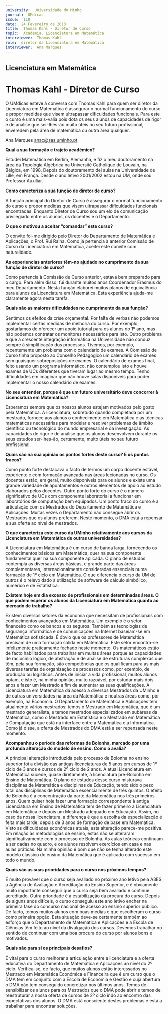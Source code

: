 ```yaml
---
university:  Universidade do Minho
journal:  UMdicas
issue:  110
date:  24 Fevereiro de 2013
title:  Thomas Kahl - Diretor de Curso
topic:  Academia. Licenciatura em Matemática
interviewee:  Thomas Kahl
role:  diretor da Licenciatura em Matemática
interviewer:  Ana Marques
---
```



## Licenciatura em Matemática

# Thomas Kahl - Diretor de Curso

O UMdicas esteve à conversa com 
Thomas Kahl para quem ser diretor da Licenciatura em Matemática é assegurar o normal funcionamento do curso e propor medidas que visem ultrapassar dificuldades funcionais. Para este o curso é uma mais-valia pois dota os seus alunos de capacidades de rigor e de análise que ser-lhes-ão muito úteis no seu futuro profissional, enveredem pela área de matemática ou outra área qualquer.

Ana Marques
anac@sas.uminho.pt


**Qual a sua formação e trajeto académico?**
 
Estudei Matemática em Berlim, Alemanha, e fiz o meu doutoramento na área da Topologia Algébrica na Université Catholique de Louvain, na Bélgica, em 1998. Depois do doutoramento dei aulas na Universidade de Lille, em França. Desde o ano letivo 2001/2002 estou na UM, onde sou Professor Auxiliar.


**Como caracteriza a sua função de diretor de curso?**
 
A função principal do Diretor de Curso é assegurar o normal funcionamento do curso e propor medidas que visem ultrapassar dificuldades funcionais encontradas. Enquanto Diretor de Curso sou um elo de comunicação privilegiado entre os alunos, os docentes e o Departamento.


**O que o motivou a aceitar “comandar” este curso?**
 
O convite foi-me dirigido pelo Diretor do Departamento de Matemática e Aplicações, o Prof. Rui Ralha. Como já pertencia à anterior Comissão de Curso da Licenciatura em Matemática, aceitei este convite com naturalidade.


**As experiencias anteriores têm-no ajudado no cumprimento da sua função de diretor de curso?**
 
Como pertencia à Comissão de Curso anterior, estava bem preparado para o cargo. Para além disso, fui durante muitos anos Coordenador Erasmus do meu Departamento. Nesta função elaborei muitos planos de equivalência para alunos da Licenciatura em Matemática. Esta experiência ajuda-me claramente agora nesta tarefa.


**Quais são as maiores dificuldades no cumprimento da sua função?**

Sentimos os efeitos da crise orçamental. Por falta de verbas não podemos implementar certas medidas de melhoria do curso. Por exemplo, gostaríamos de oferecer um apoio tutorial para os alunos do 1º ano, mas não podemos contratar os monitores necessários para isto. Outro problema é que a crescente integração informática na Universidade não conduz sempre à simplificação dos processos. Tivemos, por exemplo, recentemente um problema com o calendário de exames. A Comissão de Curso tinha proposto ao Conselho Pedagógico um calendário de exames sem quaisquer sobreposições de exames. O calendário de exames final, feito usando um programa informático, não contemplou isto e houve exames de UCs diferentes que tiveram lugar ao mesmo tempo. Tenho dificuldades em imaginar que não houve salas disponíveis para poder implementar o nosso calendário de exames.


**No seu entender, porque é que um futuro universitário deve concorrer à Licenciatura em Matemática?**
 
Esperamos sempre que os nossos alunos estejam motivados pelo gosto pela Matemática. A licenciatura, sobretudo quando completada por um mestrado, fornece aos alunos o conhecimento em Matemática e as técnicas matemáticas necessárias para modelar e resolver problemas de âmbito científico ou tecnológico do mundo empresarial e da investigação. As capacidades de rigor e de análise que os alunos desenvolvem durante os seus estudos ser-lhes-ão, certamente, muito úteis no seu futuro profissional.


**Quais são na sua opinião os pontos fortes deste curso? E os pontos fracos?**
 
Como ponto forte destacava o facto de termos um corpo docente estável, experiente e com formação avançada nas áreas lecionadas no curso. Os docentes estão, em geral, muito disponíveis para os alunos e existe uma grande variedade de apontamentos e outros elementos de apoio ao estudo elaborados pelos docentes. Outro ponto forte do curso é o número significativo de UCs com componente laboratorial a funcionar em laboratórios de computação bem equipados. Um ponto fraco do curso é a articulação com os Mestrados do Departamento de Matemática e Aplicações. Muitas vezes o Departamento não consegue abrir os Mestrados que os alunos preferem. Neste momento, o DMA está a repensar a sua oferta ao nível de mestrados.


**O que caracteriza este curso da UMinho relativamente aos cursos da Licenciatura em Matemática de outras universidades?**
 
A Licenciatura em Matemática é um curso de banda larga, fornecendo os conhecimentos básicos em Matemática, quer na sua componente fundamental quer na sua componente aplicada. O plano de estudos contempla as diversas áreas básicas, e grande parte das áreas complementares, internacionalmente consideradas essenciais numa formação de 1º ciclo em Matemática. O que diferencia o curso da UM de outros é o relevo dado à utilização de software de cálculo simbólico, numérico e de Estatística.


**Existem hoje em dia excesso de profissionais em determinadas áreas. O que podem esperar os alunos da Licenciatura em Matemática quanto ao mercado de trabalho?**
 
Existem diversos setores da economia que necessitam de profissionais com conhecimentos avançados em Matemática. Um exemplo é o setor financeiro como os bancos e os seguros. Também as tecnologias de segurança informática e de comunicações na Internet baseiam-se em Matemática sofisticada. É óbvio que os professores de Matemática precisam de uma formação sólida em Matemática. Este setor encontra-se infelizmente praticamente fechado neste momento. Os matemáticos estão de facto habilitados para trabalhar em muitas áreas porque as capacidades de raciocínio lógico, de abstração e de análise de estruturas complexas que têm, pela sua formação, são competências que os qualificam para as mais diversas tarefas de organização de processos como, por exemplo, de produção ou logísticos. Antes de iniciar a vida profissional, muitos alunos optam, e isto é, na minha opinião, muito razoável, por estudar mais dois anos e fazer um Mestrado a fim de aumentar as suas qualificações. A Licenciatura em Matemática dá acesso a diversos Mestrados da UMinho e de outras universidades na área da Matemática e noutras áreas como, por exemplo, na Economia. O Departamento de Matemática e Aplicações tem atualmente vários mestrados: temos o Mestrado em Matemática, que é um mestrado generalista, e temos mestrados especializados em subáreas da Matemática, como o Mestrado em Estatística e o Mestrado em Matemática e Computação que está na interface entre a Matemática e a Informática. Como já disse, a oferta de Mestrados do DMA está a ser repensada neste momento.


**Acompanhou o período das reformas de Bolonha, marcado por uma profunda alteração do modelo de ensino. Como o avalia?**
 
A principal alteração introduzida pelo processo de Bolonha no ensino superior foi a divisão das antigas licenciaturas de 5 anos em cursos de 1º ciclo de 3 anos e cursos de 2º ciclo de 2 anos. A atual Licenciatura em Matemática sucede, quase diretamente, à licenciatura pré-Bolonha em Ensino de Matemática. O plano de estudos desse curso misturava disciplinas de Matemática e disciplinas de Educação, tendo sido o peso total das disciplinas de Matemática essencialmente de três quintos. O efeito de Bolonha é a concentração da parte da Matemática nos três primeiros anos. Quem quiser hoje fazer uma formação correspondente à antiga Licenciatura em Ensino de Matemática tem de fazer primeiro a Licenciatura em Matemática e depois um Mestrado adequado em Educação. Assim, no caso da nossa licenciatura, a diferença é que a escolha da especialização é feita mais tarde, depois de 3 anos de formação de base em Matemática. Visto as dificuldades económicas atuais, esta alteração parece-me positiva. Em relação às metodologias de ensino, estas não se alteraram significativamente com o processo de Bolonha. As aulas teóricas continuam a ser dadas no quadro, e os alunos resolvem exercícios em casa e nas aulas práticas. Na minha opinião é bom que não se tenha alterado este modelo clássico do ensino da Matemática que é aplicado com sucesso em todo o mundo.


**Quais são as suas prioridades para o curso nos próximos tempos?**
 
É muito provável que o curso seja avaliado no próximo ano letivo pela A3ES, a Agência de Avaliação e Acreditação do Ensino Superior, e é obviamente muito importante conseguir que o curso seja bem avaliado e continue acreditado. Outra prioridade é a estabilização da procura do curso. Depois de alguns anos difíceis, o curso conseguiu este ano letivo encher na primeira fase do concurso nacional de acesso ao ensino superior público. De facto, temos muitos alunos com boas médias e que escolheram o curso como primeira opção. Esta situação deve-se certamente também ao esforço que o Departamento de Matemática e Aplicações e a Escola de Ciências têm feito ao nível da divulgação dos cursos. Devemos trabalhar no sentido de continuar com uma boa procura do curso por alunos bons e motivados.


**Quais são para si os principais desafios?**
 
É vital para o curso melhorar a articulação entre a licenciatura e a oferta educativa do Departamento de Matemática e Aplicações ao nível do 2º ciclo. Verifica-se, de facto, que muitos alunos estão interessados no Mestrado em Matemática Económica e Financeira que é um curso que o DMA tem em conjunto com a Escola de Economia e Gestão e cuja abertura o DMA não tem conseguido concretizar nos últimos anos. Temos de sensibilizar os alunos para os Mestrados que o DMA pode abrir e temos de reestruturar a nossa oferta de cursos de 2º ciclo indo ao encontro das expectativas dos alunos. O DMA está consciente destes problemas e está a trabalhar para encontrar soluções.

